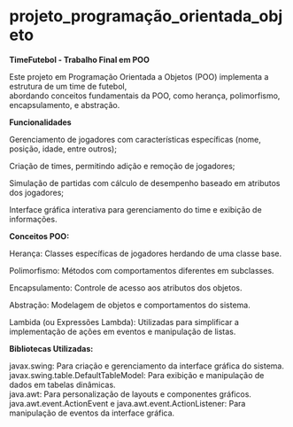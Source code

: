 # projeto_programação_orientada_objeto

**TimeFutebol - Trabalho Final em POO**<br>

Este projeto em Programação Orientada a Objetos (POO) implementa a estrutura de um time de futebol,<br>
abordando conceitos fundamentais da POO, como herança, polimorfismo, encapsulamento, e abstração.

**Funcionalidades**

Gerenciamento de jogadores com características específicas (nome, posição, idade, entre outros);<br>

Criação de times, permitindo adição e remoção de jogadores;<br>

Simulação de partidas com cálculo de desempenho baseado em atributos dos jogadores;<br>

Interface gráfica interativa para gerenciamento do time e exibição de informações.

**Conceitos POO:**

Herança: Classes específicas de jogadores herdando de uma classe base.<br>

Polimorfismo: Métodos com comportamentos diferentes em subclasses.<br>

Encapsulamento: Controle de acesso aos atributos dos objetos.<br>

Abstração: Modelagem de objetos e comportamentos do sistema.<br>

Lambida (ou Expressões Lambda): Utilizadas para simplificar a implementação de ações em eventos e manipulação de listas.

**Bibliotecas Utilizadas:**

javax.swing: Para criação e gerenciamento da interface gráfica do sistema.<br>
javax.swing.table.DefaultTableModel: Para exibição e manipulação de dados em tabelas dinâmicas.<br>
java.awt: Para personalização de layouts e componentes gráficos.<br>
java.awt.event.ActionEvent e java.awt.event.ActionListener: Para manipulação de eventos da interface gráfica.
